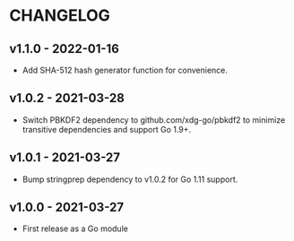 # CHANGELOG

## v1.1.0 - 2022-01-16

- Add SHA-512 hash generator function for convenience.

## v1.0.2 - 2021-03-28

- Switch PBKDF2 dependency to github.com/xdg-go/pbkdf2 to
  minimize transitive dependencies and support Go 1.9+.

## v1.0.1 - 2021-03-27

- Bump stringprep dependency to v1.0.2 for Go 1.11 support.

## v1.0.0 - 2021-03-27

- First release as a Go module
